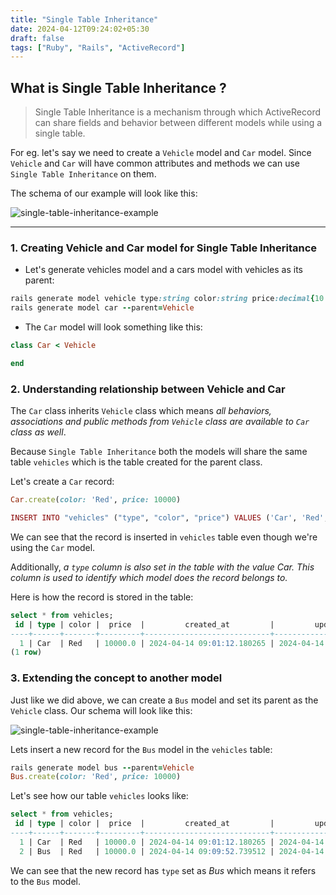 ```yaml
---
title: "Single Table Inheritance"
date: 2024-04-12T09:24:02+05:30
draft: false
tags: ["Ruby", "Rails", "ActiveRecord"]
---
```


## What is Single Table Inheritance ?

>Single Table Inheritance is a mechanism through which ActiveRecord can share fields and behavior between different models while using a single table.

For eg. let's say we need to create a `Vehicle` model and `Car` model. Since `Vehicle` and `Car` will have common attributes and methods we can use `Single Table Inheritance` on them.

The schema of our example will look like this:

![single-table-inheritance-example](/active-record-polymorphic-associations/single-table-inheritance-example.jpg)
___

### 1. Creating Vehicle and Car model for Single Table Inheritance

* Let's generate vehicles model and a cars model with vehicles as its parent:

```ruby
rails generate model vehicle type:string color:string price:decimal{10.2}
rails generate model car --parent=Vehicle
```

* The `Car` model will look something like this:

```ruby
class Car < Vehicle

end
```
### 2. Understanding relationship between Vehicle and Car

The `Car` class inherits `Vehicle` class which means _all behaviors, associations and public methods from `Vehicle` class are available to `Car` class as well_.

Because `Single Table Inheritance` both the models will share the same table `vehicles` which is the table created for the parent class.

Let's create a `Car` record:

```ruby
Car.create(color: 'Red', price: 10000)

INSERT INTO "vehicles" ("type", "color", "price") VALUES ('Car', 'Red', 10000)
```

We can see that the record is inserted in `vehicles` table even though we're using the `Car` model.

Additionally, _a `type` column is also set in the table with the value Car. This column is used to identify which model does the record belongs to._

Here is how the record is stored in the table:

```sql
select * from vehicles;
 id | type | color |  price  |         created_at         |         updated_at
----+------+-------+---------+----------------------------+----------------------------
  1 | Car  | Red   | 10000.0 | 2024-04-14 09:01:12.180265 | 2024-04-14 09:01:12.180265
(1 row)
```
### 3. Extending the concept to another model

Just like we did above, we can create a `Bus` model and set its parent as the `Vehicle` class. Our schema will look like this:

![single-table-inheritance-example](/active-record-polymorphic-associations/single-table-inheritance-another-example.png)

Lets insert a new record for the `Bus` model in the `vehicles` table:

```ruby
rails generate model bus --parent=Vehicle
Bus.create(color: 'Red', price: 10000)
```

Let's see how our table `vehicles` looks like:

```sql
select * from vehicles;
 id | type | color |  price  |         created_at         |         updated_at
----+------+-------+---------+----------------------------+----------------------------
  1 | Car  | Red   | 10000.0 | 2024-04-14 09:01:12.180265 | 2024-04-14 09:01:12.180265
  2 | Bus  | Red   | 10000.0 | 2024-04-14 09:09:52.739512 | 2024-04-14 09:09:52.739512
```

We can see that the new record has `type` set as _Bus_ which means it refers to the `Bus` model.
